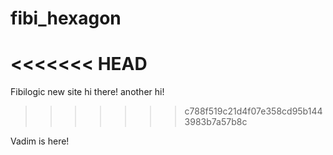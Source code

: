 # fibi_hexagon
<<<<<<< HEAD
=======
Fibilogic new site hi there!
another hi!
>>>>>>> c788f519c21d4f07e358cd95b1443983b7a57b8c

Vadim is here!
